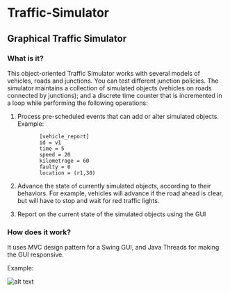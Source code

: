 # Traffic-Simulator
Graphical Traffic Simulator 
-
<h3> What is it? </h3>
This object-oriented Traffic Simulator works with several models of vehicles, roads and junctions. You can test different junction policies. The simulator maintains a collection of simulated objects (vehicles on roads connected by
junctions); and a discrete time counter that is incremented in a loop while performing the
following operations:

1. Process pre-scheduled
events
that can add or alter simulated objects. Example: 

              [vehicle_report]
              id = v1
              time = 5
              speed = 20
              kilometrage = 60
              faulty = 0
              location = (r1,30)

2. Advance the state of currently simulated objects, according to their behaviors. For
example, vehicles will advance if the road ahead is clear, but will have to stop and
wait for red traffic lights.

3. Report on the current state of the simulated objects using the GUI

<h3> How does it work? </h3>

It uses MVC design pattern for a Swing GUI, and Java Threads for making the GUI responsive.

Example:

![alt text]()
